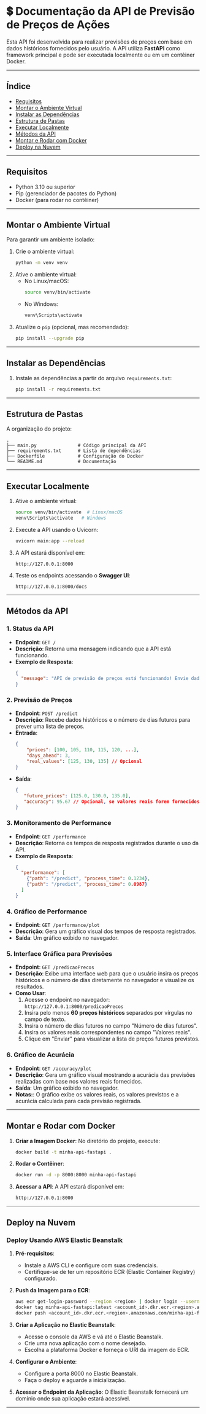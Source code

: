# 💲 Documentação da API de Previsão de Preços de Ações

Esta API foi desenvolvida para realizar previsões de preços com base em dados históricos fornecidos pelo usuário. A API utiliza **FastAPI** como framework principal e pode ser executada localmente ou em um contêiner Docker.

---

## **Índice**

- [Requisitos](#requisitos)
- [Montar o Ambiente Virtual](#montar-o-ambiente-virtual)
- [Instalar as Dependências](#instalar-as-dependências)
- [Estrutura de Pastas](#estrutura-de-pastas)
- [Executar Localmente](#executar-localmente)
- [Métodos da API](#métodos-da-api)
- [Montar e Rodar com Docker](#montar-e-rodar-com-docker)
- [Deploy na Nuvem](#deploy-na-nuvem)

---

## **Requisitos**

- Python 3.10 ou superior
- Pip (gerenciador de pacotes do Python)
- Docker (para rodar no contêiner)

---

## **Montar o Ambiente Virtual**

Para garantir um ambiente isolado:

1. Crie o ambiente virtual:
   ```bash
   python -m venv venv
   ```
2. Ative o ambiente virtual:
   - No Linux/macOS:
     ```bash
     source venv/bin/activate
     ```
   - No Windows:
     ```bash
     venv\Scripts\activate
     ```
3. Atualize o `pip` (opcional, mas recomendado):
   ```bash
   pip install --upgrade pip
   ```

---

## **Instalar as Dependências**

1. Instale as dependências a partir do arquivo `requirements.txt`:
   ```bash
   pip install -r requirements.txt
   ```

---

## **Estrutura de Pastas**

A organização do projeto:

```
.
├── main.py               # Código principal da API
├── requirements.txt      # Lista de dependências
├── Dockerfile            # Configuração do Docker
└── README.md             # Documentação
```

---

## **Executar Localmente**

1. Ative o ambiente virtual:
   ```bash
   source venv/bin/activate  # Linux/macOS
   venv\Scripts\activate   # Windows
   ```

2. Execute a API usando o Uvicorn:
   ```bash
   uvicorn main:app --reload
   ```

3. A API estará disponível em:
   ```
   http://127.0.0.1:8000
   ```

4. Teste os endpoints acessando o **Swagger UI**:
   ```
   http://127.0.0.1:8000/docs
   ```

---

## **Métodos da API**

### 1. **Status da API**
   - **Endpoint**: `GET /`
   - **Descrição**: Retorna uma mensagem indicando que a API está funcionando.
   - **Exemplo de Resposta**:
     ```json
     {
       "message": "API de previsão de preços está funcionando! Envie dados históricos e o número de dias para obter previsões."
     }
     ```

### 2. **Previsão de Preços**
   - **Endpoint**: `POST /predict`
   - **Descrição**: Recebe dados históricos e o número de dias futuros para prever uma lista de preços.
   - **Entrada**:
     ```json
     {
         "prices": [100, 105, 110, 115, 120, ...],
         "days_ahead": 3,
         "real_values": [125, 130, 135] // Opcional
     }
     ```
   - **Saída**:
     ```json
     {
        "future_prices": [125.0, 130.0, 135.0],
        "accuracy": 95.67 // Opcional, se valores reais forem fornecidos
     }
     ```

### 3. **Monitoramento de Performance**
   - **Endpoint**: `GET /performance`
   - **Descrição**: Retorna os tempos de resposta registrados durante o uso da API.
   - **Exemplo de Resposta**:
     ```json
     {
       "performance": [
         {"path": "/predict", "process_time": 0.1234},
         {"path": "/predict", "process_time": 0.0987}
       ]
     }
     ```

### 4. **Gráfico de Performance**
   - **Endpoint**: `GET /performance/plot`
   - **Descrição**: Gera um gráfico visual dos tempos de resposta registrados.
   - **Saída**: Um gráfico exibido no navegador.

### 5. **Interface Gráfica para Previsões**
   - **Endpoint**: `GET /predicaoPrecos`
   - **Descrição**: Exibe uma interface web para que o usuário insira os preços históricos e o número de dias diretamente no navegador e visualize os resultados.
   - **Como Usar**:
     1. Acesse o endpoint no navegador: `http://127.0.0.1:8000/predicaoPrecos`
     2. Insira pelo menos **60 preços históricos** separados por vírgulas no campo de texto.
     3. Insira o número de dias futuros no campo "Número de dias futuros".
     4. Insira os valores reais correspondentes no campo "Valores reais".
     5. Clique em "Enviar" para visualizar a lista de preços futuros previstos.

### 6. **Gráfico de Acurácia**
   - **Endpoint**: `GET /accuracy/plot`
   - **Descrição**: Gera um gráfico visual mostrando a acurácia das previsões realizadas com base nos valores reais fornecidos.
   - **Saída**: Um gráfico exibido no navegador.
   - **Notas:**: O gráfico exibe os valores reais, os valores previstos e a acurácia calculada para cada previsão registrada.
---

## **Montar e Rodar com Docker**

1. **Criar a Imagem Docker**:
   No diretório do projeto, execute:
   ```bash
   docker build -t minha-api-fastapi .
   ```

2. **Rodar o Contêiner**:
   ```bash
   docker run -d -p 8000:8000 minha-api-fastapi
   ```

3. **Acessar a API**:
   A API estará disponível em:
   ```
   http://127.0.0.1:8000
   ```

---

## **Deploy na Nuvem**

### **Deploy Usando AWS Elastic Beanstalk**

1. **Pré-requisitos**:
   - Instale a AWS CLI e configure com suas credenciais.
   - Certifique-se de ter um repositório ECR (Elastic Container Registry) configurado.

2. **Push da Imagem para o ECR**:
   ```bash
   aws ecr get-login-password --region <region> | docker login --username AWS --password-stdin <account_id>.dkr.ecr.<region>.amazonaws.com
   docker tag minha-api-fastapi:latest <account_id>.dkr.ecr.<region>.amazonaws.com/minha-api-fastapi:latest
   docker push <account_id>.dkr.ecr.<region>.amazonaws.com/minha-api-fastapi:latest
   ```

3. **Criar a Aplicação no Elastic Beanstalk**:
   - Acesse o console da AWS e vá até o Elastic Beanstalk.
   - Crie uma nova aplicação com o nome desejado.
   - Escolha a plataforma Docker e forneça o URI da imagem do ECR.

4. **Configurar o Ambiente**:
   - Configure a porta 8000 no Elastic Beanstalk.
   - Faça o deploy e aguarde a inicialização.

5. **Acessar o Endpoint da Aplicação**:
   O Elastic Beanstalk fornecerá um domínio onde sua aplicação estará acessível.

---
